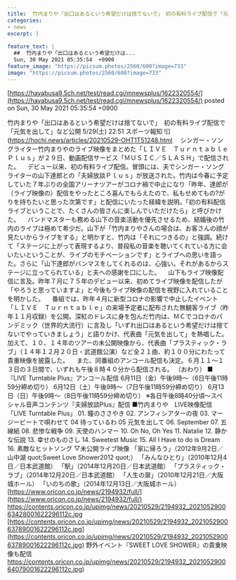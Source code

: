 ```yaml
---
title:  竹内まりや「出口はあるという希望だけは捨てないで」　初の有料ライブ配信で「元気を出して」など公開  
categories:
- news
excerpt: |
  
feature_text: |
  ##  竹内まりや「出口はあるという希望だけは...
  Sun, 30 May 2021 05:35:54  +0900
feature_image: "https://picsum.photos/2560/600?image=733"
image: "https://picsum.photos/2560/600?image=733"
---
```


[https://hayabusa9.5ch.net/test/read.cgi/mnewsplus/1622320554/](https://hayabusa9.5ch.net/test/read.cgi/mnewsplus/1622320554/)
posted on Sun, 30 May 2021 05:35:54  +0900

<!--more-->

竹内まりや「出口はあるという希望だけは捨てないで」　初の有料ライブ配信で「元気を出して」など公開 5/29(土) 22:51 スポーツ報知 ![](https://hochi.news/articles/20210529-OHT1T51248.html 　シンガー・ソングライター竹内まりやのライブ映像をまとめた「ＬＩＶＥ　Ｔｕｒｎｔａｂｌｅ　Ｐｌｕｓ」が２９日、動画配信サービス「ＭＵＳＩＣ／ＳＬＡＳＨ」で配信された。 　デビュー以来、初の有料ライブ配信。冒頭には、夫でシンガー・ソングライターの山下達郎との「夫婦放談Ｐｌｕｓ」が放送された。竹内は今春に予定していた７年ぶりの全国アリーナツアーがコロナ禍で中止になり「昨年、達郎が（ライブ映像の）配信をやったところ喜んでもらえたので、私もせめてもの?がりを持ちたいと思った次第です」と配信にいたった経緯を説明。「初の有料配信ライブということで、たくさんの皆さんに楽しんでいただけたら」と呼びかけた。 　バンドマスターも務める山下の音楽活動を優先させるため、結婚後の竹内のライブは極めて希少だ。山下が「竹内まりやさんの場合は、お客さんの顔が見たいからライブをする」と明かすと、竹内は「それにつきるの」と強調。続けて「ステージに上がって表現するより、普段私の音楽を聴いてくれている方に会いたいということが、ライブのモチベーションです」とライブへの思いを語った。さらに「山下達郎がバンマスをしてくれるのは、心強い。それがあるからステージに立ってられている」と夫への感謝を口にした。 　山下もライブ映像配信に言及。昨年７月に７５年のデビュー以来、初めてライブ映像を配信したが「やろうと思っていますよ」と今後もライブ映像の配信を視野に入れていることを明かした。 　番組では、昨年４月に新型コロナの影響で中止したイベント「ＬＩＶＥ　Ｔｕｒｎｔａｂｌｅ」の来場予定者に配布された無観客ライブ（昨年１１月収録）を公開。深紅のドレスに身を包んだ竹内は、ＭＣでコロナのパンデミック（世界的大流行）に言及し「いずれ出口はあるという希望だけは捨てないでやっていきましょう」と語りかけ、代表曲「元気を出して」を熱唱した。加えて、１０、１４年のツアーの未公開映像から、代表曲「プラスティック・ラブ」（１４年１２月２０日・武道館公演）など全２１曲、約１００分にわたって貴重映像を披露した。 　また、同番組のアンコール配信も決定。６月１１〜１３日の３日間で、いずれも午後８時４０分から配信される。 （おわり） ■『LIVE Turntable Plus』アンコール配信 6月11日（金）午後9時〜（6日午後11時59分締め切り） 6月12日（土）午後9時〜（7日午後11時59分締め切り） 6月13日（日）午後9時〜（8日午後11時59分締め切り） ※各日午後8時40分頃〜スペシャル音声コンテンツ『夫婦放談Plus』配信 ■竹内まりや　LIVE映像配信「LIVE Turntable Plus」 01. 瞳のささやき 02. アンフィシアターの夜 03. マージービートで唄わせて 04 待っているわ 05 元気を出して 06. September 07. 五線紙 08. 悲惨な戦争 09. 天使のハンマー 10. Oh No, Oh Yes 11. Natalie 12. 静かな伝説 13. 幸せのものさし 14. Sweetest Music 15. All I Have to do is Dream 16. 素敵なヒットソング ▽未公開ライブ映像 「家に帰ろう」（2012年9月2日／山中湖 quot;Sweet Love Shower2012 quot;） 「みんなひとり」（2010年12月4日／日本武道館） 「駅」（2014年12月20日／日本武道館） 「プラスティック・ラブ」（2014年12月20日／日本武道館） 「人生の扉」（2010年12月21日／大阪城ホール） 「いのちの歌」（2014年12月13日／大阪城ホール） [https://www.oricon.co.jp/news/2194932/full/](https://www.oricon.co.jp/news/2194932/full/) https://contents.oricon.co.jp/upimg/news/20210529/2194932_202105290063428001622296112c.jpg [https://contents.oricon.co.jp/upimg/news/20210529/2194932_202105290063789001622296112c.jpg](https://contents.oricon.co.jp/upimg/news/20210529/2194932_202105290063789001622296112c.jpg) 野外イベント『SWEET LOVE SHOWER』の貴重映像も配信 https://contents.oricon.co.jp/upimg/news/20210529/2194932_202105290064079001622296112c.jpg)

